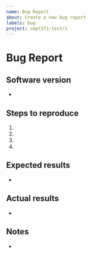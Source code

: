 ```yaml
---
name: Bug Report
about: Create a new bug report
labels: bug
project: cmpt371-test/1
---
```


# Bug Report

## Software version

*

## Steps to reproduce
1.
2.
3.
4.

## Expected results

*

## Actual results

*

## Notes

*
